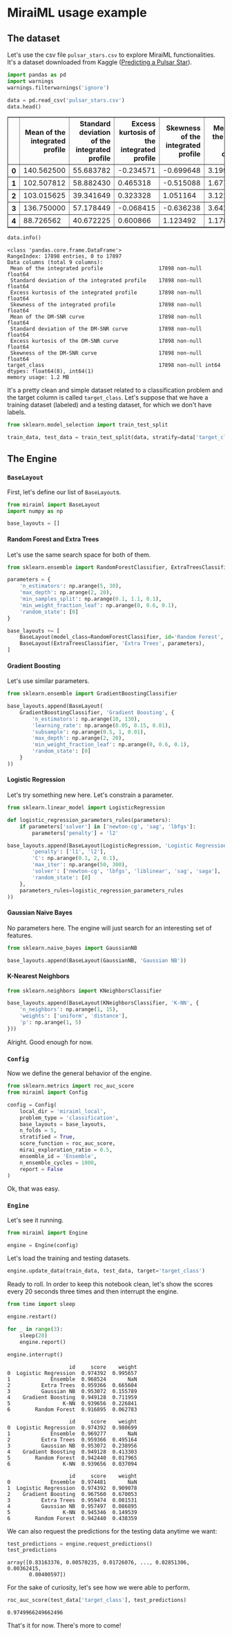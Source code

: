 
# MiraiML usage example

## The dataset

Let's use the csv file `pulsar_stars.csv` to explore MiraiML functionalities. It's a dataset downloaded from Kaggle ([Predicting a Pulsar Star](https://www.kaggle.com/pavanraj159/predicting-a-pulsar-star)).


```python
import pandas as pd
import warnings
warnings.filterwarnings('ignore')

data = pd.read_csv('pulsar_stars.csv')
data.head()
```




<div>
<table border="1" class="dataframe">
  <thead>
    <tr style="text-align: right;">
      <th></th>
      <th>Mean of the integrated profile</th>
      <th>Standard deviation of the integrated profile</th>
      <th>Excess kurtosis of the integrated profile</th>
      <th>Skewness of the integrated profile</th>
      <th>Mean of the DM-SNR curve</th>
      <th>Standard deviation of the DM-SNR curve</th>
      <th>Excess kurtosis of the DM-SNR curve</th>
      <th>Skewness of the DM-SNR curve</th>
      <th>target_class</th>
    </tr>
  </thead>
  <tbody>
    <tr>
      <th>0</th>
      <td>140.562500</td>
      <td>55.683782</td>
      <td>-0.234571</td>
      <td>-0.699648</td>
      <td>3.199833</td>
      <td>19.110426</td>
      <td>7.975532</td>
      <td>74.242225</td>
      <td>0</td>
    </tr>
    <tr>
      <th>1</th>
      <td>102.507812</td>
      <td>58.882430</td>
      <td>0.465318</td>
      <td>-0.515088</td>
      <td>1.677258</td>
      <td>14.860146</td>
      <td>10.576487</td>
      <td>127.393580</td>
      <td>0</td>
    </tr>
    <tr>
      <th>2</th>
      <td>103.015625</td>
      <td>39.341649</td>
      <td>0.323328</td>
      <td>1.051164</td>
      <td>3.121237</td>
      <td>21.744669</td>
      <td>7.735822</td>
      <td>63.171909</td>
      <td>0</td>
    </tr>
    <tr>
      <th>3</th>
      <td>136.750000</td>
      <td>57.178449</td>
      <td>-0.068415</td>
      <td>-0.636238</td>
      <td>3.642977</td>
      <td>20.959280</td>
      <td>6.896499</td>
      <td>53.593661</td>
      <td>0</td>
    </tr>
    <tr>
      <th>4</th>
      <td>88.726562</td>
      <td>40.672225</td>
      <td>0.600866</td>
      <td>1.123492</td>
      <td>1.178930</td>
      <td>11.468720</td>
      <td>14.269573</td>
      <td>252.567306</td>
      <td>0</td>
    </tr>
  </tbody>
</table>
</div>




```python
data.info()
```

    <class 'pandas.core.frame.DataFrame'>
    RangeIndex: 17898 entries, 0 to 17897
    Data columns (total 9 columns):
     Mean of the integrated profile                  17898 non-null float64
     Standard deviation of the integrated profile    17898 non-null float64
     Excess kurtosis of the integrated profile       17898 non-null float64
     Skewness of the integrated profile              17898 non-null float64
     Mean of the DM-SNR curve                        17898 non-null float64
     Standard deviation of the DM-SNR curve          17898 non-null float64
     Excess kurtosis of the DM-SNR curve             17898 non-null float64
     Skewness of the DM-SNR curve                    17898 non-null float64
    target_class                                     17898 non-null int64
    dtypes: float64(8), int64(1)
    memory usage: 1.2 MB


It's a pretty clean and simple dataset related to a classification problem and the target column is called `target_class`. Let's suppose that we have a training dataset (labeled) and a testing dataset, for which we don't have labels.


```python
from sklearn.model_selection import train_test_split

train_data, test_data = train_test_split(data, stratify=data['target_class'], test_size=0.2, random_state=0)
```

## The Engine

### `BaseLayout`

First, let's define our list of `BaseLayout`s.


```python
from miraiml import BaseLayout
import numpy as np

base_layouts = []
```

#### Random Forest and Extra Trees

Let's use the same search space for both of them.


```python
from sklearn.ensemble import RandomForestClassifier, ExtraTreesClassifier

parameters = {
    'n_estimators': np.arange(5, 30),
    'max_depth': np.arange(2, 20),
    'min_samples_split': np.arange(0.1, 1.1, 0.1),
    'min_weight_fraction_leaf': np.arange(0, 0.6, 0.1),
    'random_state': [0]
}

base_layouts += [
    BaseLayout(model_class=RandomForestClassifier, id='Random Forest', parameters_values=parameters),
    BaseLayout(ExtraTreesClassifier, 'Extra Trees', parameters),
]
```

#### Gradient Boosting

Let's use similar parameters.


```python
from sklearn.ensemble import GradientBoostingClassifier

base_layouts.append(BaseLayout(
    GradientBoostingClassifier, 'Gradient Boosting', {
        'n_estimators': np.arange(10, 130),
        'learning_rate': np.arange(0.05, 0.15, 0.01),
        'subsample': np.arange(0.5, 1, 0.01),
        'max_depth': np.arange(2, 20),
        'min_weight_fraction_leaf': np.arange(0, 0.6, 0.1),
        'random_state': [0]
    }
))
```

#### Logistic Regression

Let's try something new here. Let's constrain a parameter.


```python
from sklearn.linear_model import LogisticRegression

def logistic_regression_parameters_rules(parameters):
    if parameters['solver'] in ['newton-cg', 'sag', 'lbfgs']:
        parameters['penalty'] = 'l2'

base_layouts.append(BaseLayout(LogisticRegression, 'Logistic Regression', {
        'penalty': ['l1', 'l2'],
        'C': np.arange(0.1, 2, 0.1),
        'max_iter': np.arange(50, 300),
        'solver': ['newton-cg', 'lbfgs', 'liblinear', 'sag', 'saga'],
        'random_state': [0]
    },
    parameters_rules=logistic_regression_parameters_rules
))
```

#### Gaussian Naive Bayes

No parameters here. The engine will just search for an interesting set of features.


```python
from sklearn.naive_bayes import GaussianNB

base_layouts.append(BaseLayout(GaussianNB, 'Gaussian NB'))
```

#### K-Nearest Neighbors


```python
from sklearn.neighbors import KNeighborsClassifier

base_layouts.append(BaseLayout(KNeighborsClassifier, 'K-NN', {
    'n_neighbors': np.arange(1, 15),
    'weights': ['uniform', 'distance'],
    'p': np.arange(1, 5)
}))
```

Alright. Good enough for now.

### `Config`

Now we define the general behavior of the engine.


```python
from sklearn.metrics import roc_auc_score
from miraiml import Config

config = Config(
    local_dir = 'miraiml_local',
    problem_type = 'classification',
    base_layouts = base_layouts,
    n_folds = 5,
    stratified = True,
    score_function = roc_auc_score,
    mirai_exploration_ratio = 0.5,
    ensemble_id = 'Ensemble',
    n_ensemble_cycles = 1000,
    report = False
)
```

Ok, that was easy.

### `Engine`

Let's see it running.


```python
from miraiml import Engine

engine = Engine(config)
```

Let's load the training and testing datasets.


```python
engine.update_data(train_data, test_data, target='target_class')
```

Ready to roll. In order to keep this notebook clean, let's show the scores every 20 seconds three times and then interrupt the engine.


```python
from time import sleep

engine.restart()

for _ in range(3):
    sleep(20)
    engine.report()

engine.interrupt()
```


                        id     score    weight
    0  Logistic Regression  0.974392  0.995657
    1             Ensemble  0.968524       NaN
    2          Extra Trees  0.959366  0.665604
    3          Gaussian NB  0.953072  0.155789
    4    Gradient Boosting  0.949128  0.711959
    5                 K-NN  0.939656  0.226841
    6        Random Forest  0.916895  0.062783

                        id     score    weight
    0  Logistic Regression  0.974392  0.980699
    1             Ensemble  0.969277       NaN
    2          Extra Trees  0.959366  0.495164
    3          Gaussian NB  0.953072  0.238956
    4    Gradient Boosting  0.949128  0.413303
    5        Random Forest  0.942440  0.017965
    6                 K-NN  0.939656  0.037094

                        id     score    weight
    0             Ensemble  0.974481       NaN
    1  Logistic Regression  0.974392  0.909078
    2    Gradient Boosting  0.967560  0.670053
    3          Extra Trees  0.959474  0.081531
    4          Gaussian NB  0.957497  0.086895
    5                 K-NN  0.945346  0.149539
    6        Random Forest  0.942440  0.438359


We can also request the predictions for the testing data anytime we want:


```python
test_predictions = engine.request_predictions()
test_predictions
```




    array([0.83163376, 0.00570235, 0.01726076, ..., 0.02851306, 0.00362415,
           0.00400597])



For the sake of curiosity, let's see how we were able to perform.


```python
roc_auc_score(test_data['target_class'], test_predictions)
```




    0.9749966249662496



That's it for now. There's more to come!

